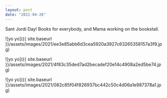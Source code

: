 ```yaml
---
layout: post
date: "2021-04-26"
---
```


Sant Jordi Day! Books for everybody, and Mama working on the bookstall.

![yo yo]({{ site.baseurl }}/assets/images/2021/ee3e85abb6d3cea5920a3927c63265358157a3f9.jpg)

![yo yo]({{ site.baseurl }}/assets/images/2021/4f83c35ded7ad2becadef20e14c4908a2ed5be74.jpg)

![yo yo]({{ site.baseurl }}/assets/images/2021/082c85f04f826937bc442c50c4d06a1e987378a1.jpg)
